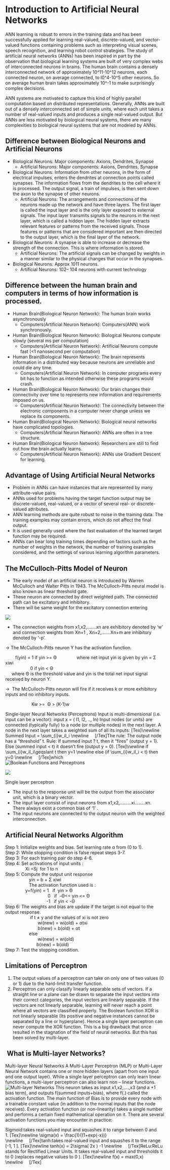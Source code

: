 ﻿# Introduction to Artificial Neural Networks 

ANN learning is robust to errors in the training data and has been successfully applied for learning real-valued, discrete-valued, and vector-valued functions containing problems such as interpreting visual scenes, speech recognition, and learning robot control strategies. The study of artificial neural networks (ANNs) has been inspired in part by the observation that biological learning systems are built of very complex webs of interconnected neurons in brains. The human brain contains a densely interconnected network of approximately 10^11-10^12 neurons, each connected neuron, on average connected, to l0^4-10^5 other neurons. So on average human brain takes approximately 10^-1 to make surprisingly complex decisions.

ANN systems are motivated to capture this kind of highly parallel computation based on distributed representations. Generally, ANNs are built out of a densely interconnected set of simple units, where each unit takes a number of real-valued inputs and produces a single real-valued output. But ANNs are less motivated by biological neural systems, there are many complexities to biological neural systems that are not modeled by ANNs.

Difference between Biological Neurons and Artificial Neurons
------------------------------------------------------------



* Biological Neurons: Major components: Axions, Dendrites, Synapse
  * Artificial Neurons: Major components: Axions, Dendrites, Synapse
* Biological Neurons: Information from other neurons, in the form of electrical impulses, enters the dendrites at connection points called synapses. The information flows from the dendrites to the cell where it is processed. The output signal, a train of impulses, is then sent down the axon to the synapse of other neurons.
  * Artificial Neurons: The arrangements and connections of the neurons made up the network and have three layers. The first layer is called the input layer and is the only layer exposed to external signals. The input layer transmits signals to the neurons in the next layer, which is called a hidden layer. The hidden layer extracts relevant features or patterns from the received signals. Those features or patterns that are considered important are then directed to the output layer, which is the final layer of the network.
* Biological Neurons: A synapse is able to increase or decrease the strength of the connection. This is where information is stored.
  * Artificial Neurons: The artificial signals can be changed by weights in a manner similar to the physical changes that occur in the synapses.
* Biological Neurons: Approx 1011 neurons.
  * Artificial Neurons: 102– 104 neurons with current technology


Difference between the human brain and computers in terms of how information is processed.
------------------------------------------------------------------------------------------



* Human Brain(Biological Neuron Network): The human brain works asynchronously
  * Computers(Artificial Neuron Network): Computers(ANN) work synchronously.
* Human Brain(Biological Neuron Network): Biological Neurons compute slowly (several ms per computation)
  * Computers(Artificial Neuron Network): Artificial Neurons compute fast (<1 nanosecond per computation)
* Human Brain(Biological Neuron Network): The brain represents information in a distributed way because neurons are unreliable and could die any time.
  * Computers(Artificial Neuron Network): In computer programs every bit has to function as intended otherwise these programs would crash.
* Human Brain(Biological Neuron Network): Our brain changes their connectivity over time to represents new information and requirements imposed on us.
  * Computers(Artificial Neuron Network): The connectivity between the electronic components in a computer never change unless we replace its components.
* Human Brain(Biological Neuron Network): Biological neural networks have complicated topologies.
  * Computers(Artificial Neuron Network): ANNs are often in a tree structure.
* Human Brain(Biological Neuron Network): Researchers are still to find out how the brain actually learns.
  * Computers(Artificial Neuron Network): ANNs use Gradient Descent for learning.


Advantage of Using Artificial Neural Networks
---------------------------------------------

*   Problem in ANNs can have instances that are represented by many attribute-value pairs.
*   ANNs used for problems having the target function output may be discrete-valued, real-valued, or a vector of several real- or discrete-valued attributes.
*   ANN learning methods are quite robust to noise in the training data. The training examples may contain errors, which do not affect the final output.
*   It is used generally used where the fast evaluation of the learned target function may be required.
*   ANNs can bear long training times depending on factors such as the number of weights in the network, the number of training examples considered, and the settings of various learning algorithm parameters.

The McCulloch-Pitts Model of Neuron
-----------------------------------

*   The early model of an artificial neuron is introduced by Warren McCulloch and Walter Pitts in 1943. The McCulloch-Pitts neural model is also known as linear threshold gate. 
*   These neuron are connected by direct weighted path. The connected path can be excitatory and inhibitory.
*   There will be same weight for the excitatory connection entering 

![](https://media.geeksforgeeks.org/wp-content/uploads/20230105233029/mccoloch.png)

*   The connection weights from x1,x2,…….xn are exhibitory denoted by ‘w’ and connection weights from Xn+1 , Xn+2,…….Xn+m are inhibitory denoted by ‘-p’.

\-> The McCulloch-Pitts neuron Y has the activation function.

        f(yin) = 1 if yin >= Θ                where net input yin is given by yin = Σ xiwi  
                    0 if yin < Θ  
     where Θ is the threshold value and yin is the total net input signal received by neuron Y.

\->  The McCulloch-Pitts neuron will fire if it receives k or more exhibitory inputs and no inhibitory inputs.

                     Kw >=  Θ > (K-1)w

Single-layer Neural Networks (Perceptrons) Input is multi-dimensional (i.e. input can be a vector): input x = ( I1, I2, .., In) Input nodes (or units) are connected (typically fully) to a node (or multiple nodes) in the next layer. A node in the next layer takes a weighted sum of all its inputs: \[Tex\]\\newline Summed Input = \\sum\_{i}w\_iI\_i \\newline     \[/Tex\]The rule: The output node has a “threshold” t. Rule: If summed input ? t, then it “fires” (output y = 1). Else (summed input < t) it doesn’t fire (output y = 0). \[Tex\]\\newline if \\sum\_{i}w\_iI\_i\\geqslant t then y=1 \\newline else (if \\sum\_{i}w\_iI\_i < t) then y=0 \\newline     \[/Tex\]which   
![Boolean Functions and Perceptrons](https://media.geeksforgeeks.org/wp-content/uploads/booleanfunctions.jpg)

![](https://media.geeksforgeeks.org/wp-content/uploads/20230105235513/perce.png)

Single layer perceptron

*   The input to the response unit will be the output from the associator unit, which is a binary vector.
*   The input layer consist of input neurons from x1,x2,………xi……..xn. There always exist a common bias of ‘1’ .
*   The input neurons are connected to the output neuron with the weighted interconnection.

Artificial Neural Networks Algorithm
------------------------------------

Step 1: Initialize weights and bias. Set learning rate α from (0 to 1).  
Step 2: While stopping condition is false repeat steps 3-7.  
Step 3: For each training pair do step 4-6.  
Step 4: Set activations of input units :  
                Xi =Sj  for 1 to n  
Step 5: Compute the output unit response   
                   yin = b + Σ xiwi         
                   The activation function used is :  
                y=f(yin) = 1   if  yin > Θ  
                                  0   if  -Θ<= yin <= Θ  
                                 -1   if yin < -Θ  
Step 6: The weights and bias are update if the target is not equal to the output response.  
                    if t ≠ y and the values of xi is not zero   
                          wi(new) = wi(old) + αtxi  
                          b(new) = b(old) + αt  
                   else   
                          wi(new) = wi(old)  
                         b(new) = b(old)  
Step 7: Test the stopping condition.

Limitations of Perceptron
-------------------------

1.  The output values of a perceptron can take on only one of two values (0 or 1) due to the hard-limit transfer function.
2.  Perceptron can only classify linearly separable sets of vectors. If a straight line or a plane can be drawn to separate the input vectors into their correct categories, the input vectors are linearly separable. If the vectors are not linearly separable, learning will never reach a point where all vectors are classified properly. The Boolean function XOR is not linearly separable (Its positive and negative instances cannot be separated by a line or hyperplane). Hence a single layer perceptron can never compute the XOR function. This is a big drawback that once resulted in the stagnation of the field of neural networks. But this has been solved by multi-layer.

 What is Multi-layer Networks?
------------------------------

Multi-layer Neural Networks A Multi-Layer Perceptron (MLP) or Multi-Layer Neural Network contains one or more hidden layers (apart from one input and one output layer). While a single layer perceptron can only learn linear functions, a multi-layer perceptron can also learn non – linear functions. ![Multi-layer Networks](https://media.geeksforgeeks.org/wp-content/uploads/nodeNeural.jpg) This neuron takes as input x1,x2,….,x3 (and a +1 bias term), and outputs f(summed inputs+bias), where f(.) called the activation function. The main function of Bias is to provide every node with a trainable constant value (in addition to the normal inputs that the node receives). Every activation function (or non-linearity) takes a single number and performs a certain fixed mathematical operation on it. There are several activation functions you may encounter in practice:

Sigmoid:takes real-valued input and squashes it to range between 0 and 1. \[Tex\]\\newline \\sigma(x) = \\frac{1}{(1+exp(-x))} \\newline     \[/Tex\]tanh:takes real-valued input and squashes it to the range \[-1, 1 \]. \[Tex\]\\newline tanh(x) = 2\\sigma( 2x ) -1 \\newline     \[/Tex\]ReLu:ReLu stands for Rectified Linear Units. It takes real-valued input and thresholds it to 0 (replaces negative values to 0 ). \[Tex\]\\newline f(x) = max(0,x) \\newline     \[/Tex\]
